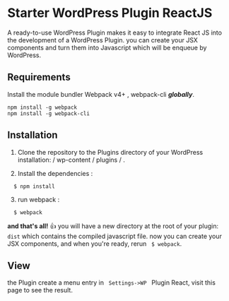 # Starter WordPress Plugin ReactJS
A ready-to-use WordPress Plugin makes it easy to integrate React JS into the development of a WordPress Plugin.
you can create your JSX components and turn them into Javascript which will be enqueue by WordPress.

## Requirements

Install the  module bundler Webpack v4+ , webpack-cli  ***globally***.
```
npm install -g webpack
npm install -g webpack-cli
```

## Installation
1. Clone the repository to the Plugins directory of your WordPress installation: / wp-content / plugins / .

2.  Install the dependencies : 
```
  $ npm install
```
3. run webpack  : 
```
  $ webpack
```
**and that's all!** :+1:  you will have a new directory at the root of your plugin: `dist` which contains the compiled javascript file.
now you can create your JSX components, and when you're ready, rerun ``` $ webpack```. 

## View

the Plugin create a menu entry in `  Settings->WP  ` Plugin React, visit this page to see the result.
